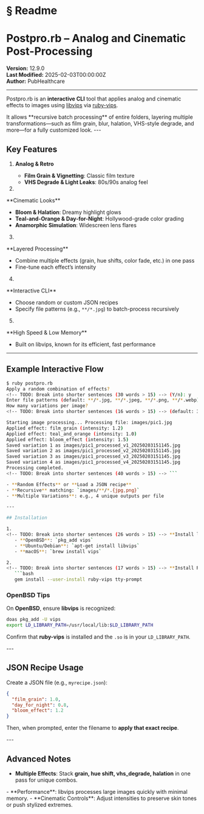 # § Readme

# Postpro.rb – Analog and Cinematic Post-Processing

**Version:** 12.9.0  
**Last Modified:** 2025-02-03T00:00:00Z  
**Author:** PubHealthcare  

---

Postpro.rb is an **interactive CLI** tool that applies analog and cinematic effects to images using [libvips](https://libvips.github.io/libvips/) via [ruby-vips](https://github.com/libvips/ruby-vips).
<!-- TODO: Break into shorter sentences (36 words > 15) --> It allows **recursive batch processing** of entire folders, layering multiple transformations—such as film grain, blur, halation, VHS-style degrade, and more—for a fully customized look.
<!-- TODO: Break into shorter sentences (24 words > 15) --> ---

## Key Features

1. **Analog & Retro**  
   - **Film Grain & Vignetting**: Classic film texture  
   - **VHS Degrade & Light Leaks**: 80s/90s analog feel  

2.
<!-- TODO: Break into shorter sentences (21 words > 15) --> **Cinematic Looks**  
   - **Bloom & Halation**: Dreamy highlight glows  
   - **Teal-and-Orange & Day-for-Night**: Hollywood-grade color grading  
   - **Anamorphic Simulation**: Widescreen lens flares  

3.
<!-- TODO: Break into shorter sentences (23 words > 15) --> **Layered Processing**  
   - Combine multiple effects (grain, hue shifts, color fade, etc.) in one pass  
   - Fine-tune each effect’s intensity  

4.
<!-- TODO: Break into shorter sentences (21 words > 15) --> **Interactive CLI**  
   - Choose random or custom JSON recipes  
   - Specify file patterns (e.g., `**/*.jpg`) to batch-process recursively  

5.
<!-- TODO: Break into shorter sentences (19 words > 15) --> **High Speed & Low Memory**  
   - Built on libvips, known for its efficient, fast performance  

---

## Example Interactive Flow

```bash
$ ruby postpro.rb
Apply a random combination of effects?
<!-- TODO: Break into shorter sentences (30 words > 15) --> (Y/n): y
Enter file patterns (default: **/*.jpg, **/*.jpeg, **/*.png, **/*.webp): images/**/*.jpg
How many variations per image?
<!-- TODO: Break into shorter sentences (16 words > 15) --> (default: 3): 4

Starting image processing... Processing file: images/pic1.jpg
Applied effect: film_grain (intensity: 1.2)
Applied effect: teal_and_orange (intensity: 1.0)
Applied effect: bloom_effect (intensity: 1.5)
Saved variation 1 as images/pic1_processed_v1_20250203151145.jpg
Saved variation 2 as images/pic1_processed_v2_20250203151145.jpg
Saved variation 3 as images/pic1_processed_v3_20250203151145.jpg
Saved variation 4 as images/pic1_processed_v4_20250203151145.jpg
Processing completed.
<!-- TODO: Break into shorter sentences (40 words > 15) --> ```

- **Random Effects** or **Load a JSON recipe**  
- **Recursive** matching: `images/**/*.{jpg,png}`  
- **Multiple Variations**: e.g., 4 unique outputs per file  

---

## Installation

1.
<!-- TODO: Break into shorter sentences (26 words > 15) --> **Install libvips**  
   - **OpenBSD**: `pkg_add vips`  
   - **Ubuntu/Debian**: `apt-get install libvips`  
   - **macOS**: `brew install vips`

2.
<!-- TODO: Break into shorter sentences (17 words > 15) --> **Install Ruby Gems**  
   ```bash
   gem install --user-install ruby-vips tty-prompt
   ```

### OpenBSD Tips

On **OpenBSD**, ensure **libvips** is recognized:
```sh
doas pkg_add -U vips
export LD_LIBRARY_PATH=/usr/local/lib:$LD_LIBRARY_PATH
```
Confirm that **ruby-vips** is installed and the `.so` is in your `LD_LIBRARY_PATH`.
<!-- TODO: Break into shorter sentences (39 words > 15) --> ---

## JSON Recipe Usage

Create a JSON file (e.g., `myrecipe.json`):

```json
{
  "film_grain": 1.0,
  "day_for_night": 0.8,
  "bloom_effect": 1.2
}
```

Then, when prompted, enter the filename to **apply that exact recipe**.
<!-- TODO: Break into shorter sentences (32 words > 15) --> ---

## Advanced Notes

- **Multiple Effects**: Stack **grain, hue shift, vhs_degrade, halation** in one pass for unique combos.
<!-- TODO: Break into shorter sentences (19 words > 15) --> - **Performance**: libvips processes large images quickly with minimal memory. - **Cinematic Controls**: Adjust intensities to preserve skin tones or push stylized extremes.